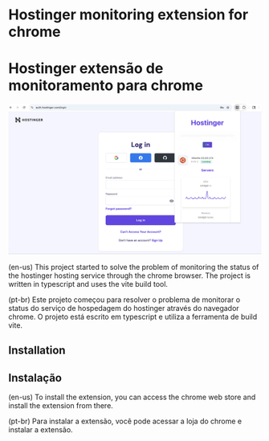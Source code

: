 # Hostinger monitoring extension for chrome
# Hostinger extensão de monitoramento para chrome

![Alt Screenshot of Hostinger Monitoring Tool for chrome](https://raw.githubusercontent.com/ticomarques/hostinger_chrome_extension/refs/heads/main/doc/screen1.png)

(en-us) This project started to solve the problem of monitoring the status of the hostinger hosting service through the chrome browser. The project is written in typescript and uses the vite build tool.

(pt-br) Este projeto começou para resolver o problema de monitorar o status do serviço de hospedagem do hostinger através do navegador chrome. O projeto está escrito em typescript e utiliza a ferramenta de build vite.


## Installation
## Instalação
(en-us) To install the extension, you can access the chrome web store and install the extension from there.

(pt-br) Para instalar a extensão, você pode acessar a loja do chrome e instalar a extensão.


